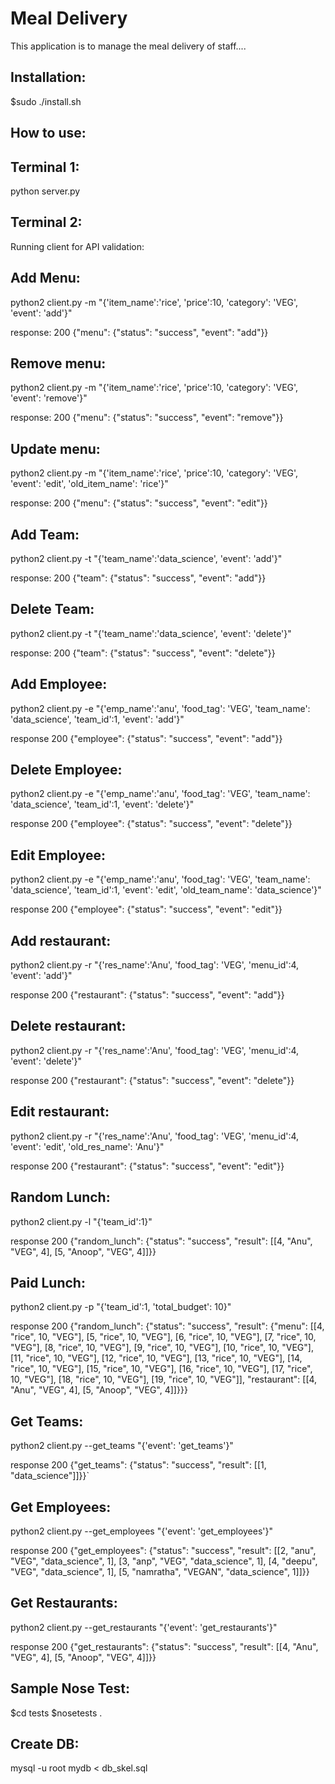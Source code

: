 # Meal Delivery

This application is to manage the meal delivery of staff....

Installation:
-------------

$sudo ./install.sh

How to use:
-----------

Terminal 1:
----------
python server.py

Terminal 2:
------------
Running client for API validation:

Add Menu:
---------
python2 client.py -m "{'item_name':'rice', 'price':10, 'category': 'VEG', 'event': 'add'}"

response: 200 {"menu": {"status": "success", "event": "add"}}

Remove menu:
------------
python2 client.py -m "{'item_name':'rice', 'price':10, 'category': 'VEG', 'event': 'remove'}"

response: 200 {"menu": {"status": "success", "event": "remove"}}

Update menu:
------------
python2 client.py -m "{'item_name':'rice', 'price':10, 'category': 'VEG', 'event': 'edit', 'old_item_name': 'rice'}"

response: 200 {"menu": {"status": "success", "event": "edit"}}

Add Team:
---------

python2 client.py -t "{'team_name':'data_science', 'event': 'add'}"

response: 200 {"team": {"status": "success", "event": "add"}}

Delete Team:
------------

python2 client.py -t "{'team_name':'data_science', 'event': 'delete'}"

response: 200 {"team": {"status": "success", "event": "delete"}}


Add Employee:
-------------
python2 client.py -e "{'emp_name':'anu', 'food_tag': 'VEG', 'team_name': 'data_science', 'team_id':1, 'event': 'add'}"

response 200 {"employee": {"status": "success", "event": "add"}}

Delete Employee:
---------------
python2 client.py -e "{'emp_name':'anu', 'food_tag': 'VEG', 'team_name': 'data_science', 'team_id':1, 'event': 'delete'}"

response 200 {"employee": {"status": "success", "event": "delete"}}

Edit Employee:
-------------
python2 client.py -e "{'emp_name':'anu', 'food_tag': 'VEG', 'team_name': 'data_science', 'team_id':1, 'event': 'edit', 'old_team_name': 'data_science'}"

response 200 {"employee": {"status": "success", "event": "edit"}}

Add restaurant:
---------------
python2 client.py -r "{'res_name':'Anu', 'food_tag': 'VEG', 'menu_id':4, 'event': 'add'}"

response 200 {"restaurant": {"status": "success", "event": "add"}}

Delete restaurant:
------------------
python2 client.py -r "{'res_name':'Anu', 'food_tag': 'VEG', 'menu_id':4, 'event': 'delete'}"

response 200 {"restaurant": {"status": "success", "event": "delete"}}

Edit restaurant:
---------------
python2 client.py -r "{'res_name':'Anu', 'food_tag': 'VEG', 'menu_id':4, 'event': 'edit', 'old_res_name': 'Anu'}"
    
response 200 {"restaurant": {"status": "success", "event": "edit"}}

Random Lunch:
-------------
python2 client.py -l "{'team_id':1}"

response 200 {"random_lunch": {"status": "success", "result": [[4, "Anu", "VEG", 4], [5, "Anoop", "VEG", 4]]}}

Paid Lunch:
-----------
python2 client.py -p "{'team_id':1, 'total_budget': 10}"

response 200 {"random_lunch": {"status": "success", "result": {"menu": [[4, "rice", 10, "VEG"], [5, "rice", 10, "VEG"], [6, "rice", 10, "VEG"], [7, "rice", 10, "VEG"], [8, "rice", 10, "VEG"], [9, "rice", 10, "VEG"], [10, "rice", 10, "VEG"], [11, "rice", 10, "VEG"], [12, "rice", 10, "VEG"], [13, "rice", 10, "VEG"], [14, "rice", 10, "VEG"], [15, "rice", 10, "VEG"], [16, "rice", 10, "VEG"], [17, "rice", 10, "VEG"], [18, "rice", 10, "VEG"], [19, "rice", 10, "VEG"]], "restaurant": [[4, "Anu", "VEG", 4], [5, "Anoop", "VEG", 4]]}}}

Get Teams:
----------
python2 client.py --get_teams "{'event': 'get_teams'}"

response 200 {"get_teams": {"status": "success", "result": [[1, "data_science"]]}}`

Get Employees:
-------------
python2 client.py --get_employees "{'event': 'get_employees'}"

response 200 {"get_employees": {"status": "success", "result": [[2, "anu", "VEG", "data_science", 1], [3, "anp", "VEG", "data_science", 1], [4, "deepu", "VEG", "data_science", 1], [5, "namratha", "VEGAN", "data_science", 1]]}}

Get Restaurants:
----------------

python2 client.py --get_restaurants "{'event': 'get_restaurants'}"

response 200 {"get_restaurants": {"status": "success", "result": [[4, "Anu", "VEG", 4], [5, "Anoop", "VEG", 4]]}}


Sample Nose Test:
------------------
$cd tests
$nosetests .

Create DB:
----------
mysql -u root mydb < db_skel.sql 
